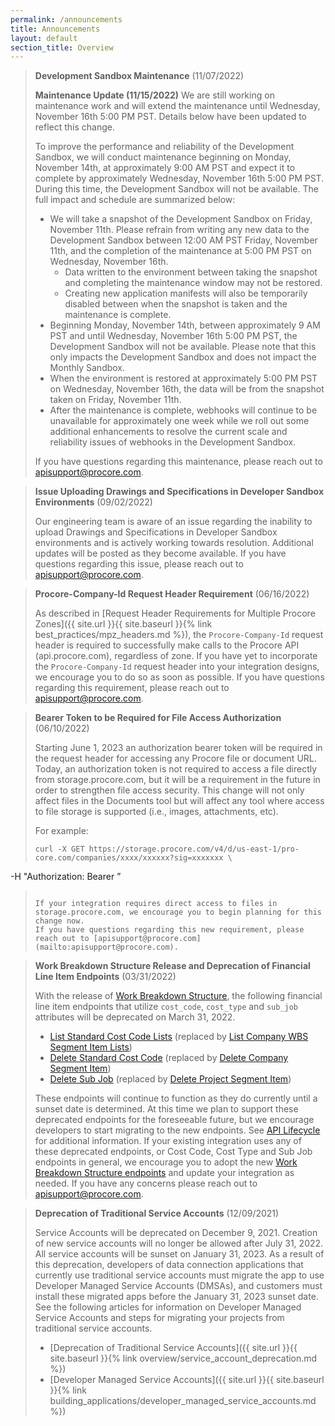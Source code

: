 ```yaml
---
permalink: /announcements
title: Announcements
layout: default
section_title: Overview
---
```


>**Development Sandbox Maintenance** (11/07/2022)
>
>**Maintenance Update (11/15/2022)** 
>We are still working on maintenance work and will extend the maintenance until Wednesday, November 16th 5:00 PM PST. Details below have been updated to reflect this change.
>
>
>To improve the performance and reliability of the Development Sandbox, we will conduct maintenance beginning on Monday, November 14th, at approximately 9:00 AM PST and expect it to complete by approximately Wednesday, November 16th 5:00 PM PST.  During this time, the Development Sandbox will not be available. The full impact and schedule are summarized below:
>
> - We will take a snapshot of the Development Sandbox on Friday, November 11th.  Please refrain from writing any new data to the Development Sandbox between 12:00 AM PST Friday, November 11th, and the completion of the maintenance at 5:00 PM PST on Wednesday, November 16th.
>   - Data written to the environment between taking the snapshot and completing the maintenance window may not be restored.
>   - Creating new application manifests will also be temporarily disabled between when the snapshot is taken and the maintenance is complete.
> - Beginning Monday, November 14th, between approximately 9 AM PST and until Wednesday, November 16th 5:00 PM PST, the Development Sandbox will not be available. Please note that this only impacts the Development Sandbox and does not impact the Monthly Sandbox.
> - When the environment is restored at approximately 5:00 PM PST on Wednesday, November 16th, the data will be from the snapshot taken on Friday, November 11th. 
> - After the maintenance is complete, webhooks will continue to be unavailable for approximately one week while we roll out some additional enhancements to resolve the current scale and reliability issues of webhooks in the Development Sandbox.
>
>If you have questions regarding this maintenance, please reach out to [apisupport@procore.com](mailto:apisupport@procore.com).


>**Issue Uploading Drawings and Specifications in Developer Sandbox Environments** (09/02/2022)
>
>Our engineering team is aware of an issue regarding the inability to upload Drawings and Specifications in Developer Sandbox environments and is actively working towards resolution.
>Additional updates will be posted as they become available.
>If you have questions regarding this issue, please reach out to [apisupport@procore.com](mailto:apisupport@procore.com).

>**Procore-Company-Id Request Header Requirement** (06/16/2022)
>
>As described in [Request Header Requirements for Multiple Procore Zones]({{ site.url }}{{ site.baseurl }}{% link best_practices/mpz_headers.md %}), the `Procore-Company-Id` request header is required to successfully make calls to the Procore API (api.procore.com), regardless of zone.
>If you have yet to incorporate the `Procore-Company-Id` request header into your integration designs, we encourage you to do so as soon as possible.
>If you have questions regarding this requirement, please reach out to [apisupport@procore.com](mailto:apisupport@procore.com).

>**Bearer Token to be Required for File Access Authorization** (06/10/2022)
>
>Starting June 1, 2023 an authorization bearer token will be required in the request header for accessing any Procore file or document URL.
>Today, an authorization token is not required to access a file directly from storage.procore.com, but it will be a requirement in the future in order to strengthen file access security.
>This change will not only affect files in the Documents tool but will affect any tool where access to file storage is supported (i.e., images, attachments, etc).
>
>For example:
>```
>curl -X GET https://storage.procore.com/v4/d/us-east-1/pro-core.com/companies/xxxx/xxxxxx?sig=xxxxxxx \
   -H "Authorization: Bearer <access token>”
>```
>
>If your integration requires direct access to files in storage.procore.com, we encourage you to begin planning for this change now.
>If you have questions regarding this new requirement, please reach out to [apisupport@procore.com](mailto:apisupport@procore.com).

>**Work Breakdown Structure Release and Deprecation of Financial Line Item Endpoints** (03/31/2022)
>
> With the release of [Work Breakdown Structure](https://developers.procore.com/documentation/tutorial-wbs), the following financial line item endpoints that utilize `cost_code`, `cost_type` and `sub_job` attributes will be deprecated on March 31, 2022.
> 
> - [List Standard Cost Code Lists](https://developers.procore.com/reference/rest/v1/cost-codes?version=1.0#list-standard-cost-code-lists) (replaced by [List Company WBS Segment Item Lists](https://developers.procore.com/reference/rest/v1/segment-item-lists?version=1.0#list-company-wbs-segment-item-lists))
> - [Delete Standard Cost Code](https://developers.procore.com/reference/rest/v1/cost-codes?version=1.0#delete-standard-cost-code) (replaced by [Delete Company Segment Item](https://developers.procore.com/reference/rest/v1/segment-items?version=1.0#delete-company-segment-item))
> - [Delete Sub Job](https://developers.procore.com/reference/rest/v1/sub-jobs?version=1.0#delete-sub-job) (replaced by [Delete Project Segment Item](https://developers.procore.com/reference/rest/v1/segment-items?version=1.0#delete-project-segment-item))
>
> These endpoints will continue to function as they do currently until a sunset date is determined.
> At this time we plan to support these deprecated endpoints for the foreseeable future, but we encourage developers to start migrating to the new endpoints.
> See [API Lifecycle](https://developers.procore.com/documentation/rest-api-lifecycle) for additional information.
> If your existing integration uses any of these deprecated endpoints, or Cost Code, Cost Type and Sub Job endpoints in general, we encourage you to adopt the new [Work Breakdown Structure endpoints](https://developers.procore.com/reference/rest/v1/codes?version=1.0) and update your integration as needed.
> If you have any concerns please reach out to [apisupport@procore.com](mailto:apisupport@procore.com).

>**Deprecation of Traditional Service Accounts** (12/09/2021)
>
> Service Accounts will be deprecated on December 9, 2021.
> Creation of new service accounts will no longer be allowed after July 31, 2022.
> All service accounts will be sunset on January 31, 2023.
> As a result of this deprecation, developers of data connection applications that currently use traditional service accounts must migrate the app to use Developer Managed Service Accounts (DMSAs), and customers must install these migrated apps before the January 31, 2023 sunset date.
> See the following articles for information on Developer Managed Service Accounts and steps for migrating your projects from traditional service accounts.
> - [Deprecation of Traditional Service Accounts]({{ site.url }}{{ site.baseurl }}{% link overview/service_account_deprecation.md %})
> - [Developer Managed Service Accounts]({{ site.url }}{{ site.baseurl }}{% link building_applications/developer_managed_service_accounts.md %})

